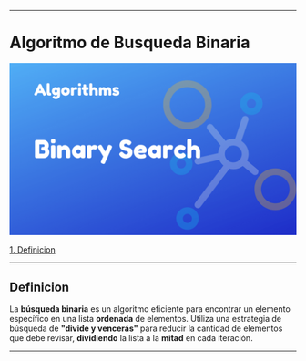 
---
# Algoritmo de Busqueda Binaria

![ALgoritmo de BUsqueda Binaria](binary_search.png)

[1. Definicion](#definicion)

---

## Definicion

La **búsqueda binaria** es un algoritmo eficiente para encontrar un elemento específico en una lista **ordenada** de elementos. Utiliza una estrategia de búsqueda de **"divide y vencerás"** para reducir la cantidad de elementos que debe revisar, **dividiendo** la lista a la **mitad** en cada iteración.

---



